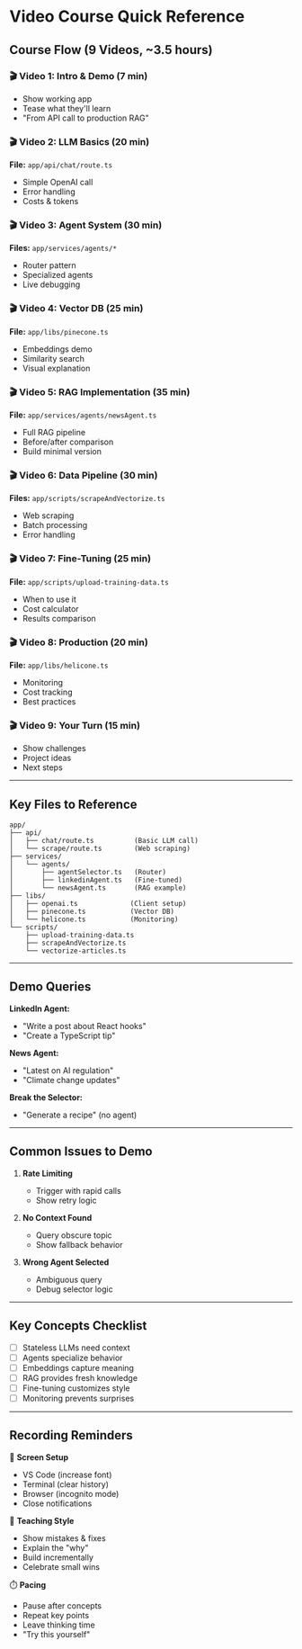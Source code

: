 # Video Course Quick Reference

## Course Flow (9 Videos, ~3.5 hours)

### 🎬 Video 1: Intro & Demo (7 min)
- Show working app
- Tease what they'll learn
- "From API call to production RAG"

### 🎬 Video 2: LLM Basics (20 min)
**File:** `app/api/chat/route.ts`
- Simple OpenAI call
- Error handling
- Costs & tokens

### 🎬 Video 3: Agent System (30 min)
**Files:** `app/services/agents/*`
- Router pattern
- Specialized agents
- Live debugging

### 🎬 Video 4: Vector DB (25 min)
**File:** `app/libs/pinecone.ts`
- Embeddings demo
- Similarity search
- Visual explanation

### 🎬 Video 5: RAG Implementation (35 min)
**File:** `app/services/agents/newsAgent.ts`
- Full RAG pipeline
- Before/after comparison
- Build minimal version

### 🎬 Video 6: Data Pipeline (30 min)
**Files:** `app/scripts/scrapeAndVectorize.ts`
- Web scraping
- Batch processing
- Error handling

### 🎬 Video 7: Fine-Tuning (25 min)
**File:** `app/scripts/upload-training-data.ts`
- When to use it
- Cost calculator
- Results comparison

### 🎬 Video 8: Production (20 min)
**File:** `app/libs/helicone.ts`
- Monitoring
- Cost tracking
- Best practices

### 🎬 Video 9: Your Turn (15 min)
- Show challenges
- Project ideas
- Next steps

---

## Key Files to Reference

```
app/
├── api/
│   ├── chat/route.ts          (Basic LLM call)
│   └── scrape/route.ts        (Web scraping)
├── services/
│   └── agents/
│       ├── agentSelector.ts   (Router)
│       ├── linkedinAgent.ts   (Fine-tuned)
│       └── newsAgent.ts       (RAG example)
├── libs/
│   ├── openai.ts             (Client setup)
│   ├── pinecone.ts           (Vector DB)
│   └── helicone.ts           (Monitoring)
└── scripts/
    ├── upload-training-data.ts
    ├── scrapeAndVectorize.ts
    └── vectorize-articles.ts
```

---

## Demo Queries

**LinkedIn Agent:**
- "Write a post about React hooks"
- "Create a TypeScript tip"

**News Agent:**
- "Latest on AI regulation"
- "Climate change updates"

**Break the Selector:**
- "Generate a recipe" (no agent)

---

## Common Issues to Demo

1. **Rate Limiting**
   - Trigger with rapid calls
   - Show retry logic

2. **No Context Found**
   - Query obscure topic
   - Show fallback behavior

3. **Wrong Agent Selected**
   - Ambiguous query
   - Debug selector logic

---

## Key Concepts Checklist

- [ ] Stateless LLMs need context
- [ ] Agents specialize behavior
- [ ] Embeddings capture meaning
- [ ] RAG provides fresh knowledge
- [ ] Fine-tuning customizes style
- [ ] Monitoring prevents surprises

---

## Recording Reminders

📱 **Screen Setup**
- VS Code (increase font)
- Terminal (clear history)
- Browser (incognito mode)
- Close notifications

🎯 **Teaching Style**
- Show mistakes & fixes
- Explain the "why"
- Build incrementally
- Celebrate small wins

⏱️ **Pacing**
- Pause after concepts
- Repeat key points
- Leave thinking time
- "Try this yourself"